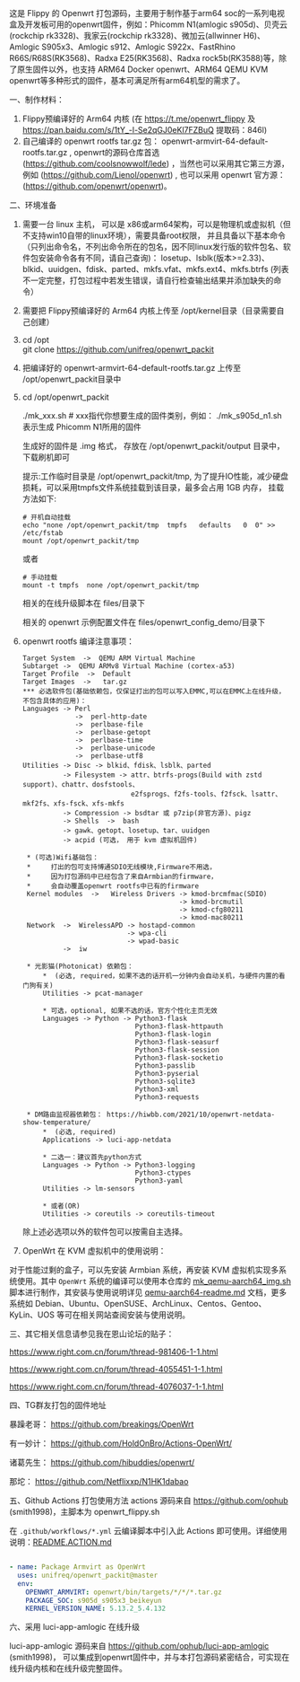 这是 Flippy 的 Openwrt 打包源码，主要用于制作基于arm64 soc的一系列电视盒及开发板可用的openwrt固件，例如：Phicomm N1(amlogic s905d)、贝壳云(rockchip rk3328)、我家云(rockchip rk3328)、微加云(allwinner H6)、Amlogic S905x3、Amlogic s912、Amlogic S922x、FastRhino R66S/R68S(RK3568)、Radxa E25(RK3568)、Radxa rock5b(RK3588)等，除了原生固件以外，也支持 ARM64 Docker openwrt、ARM64 QEMU KVM openwrt等多种形式的固件，基本可满足所有arm64机型的需求了。

一、制作材料：
1. Flippy预编译好的 Arm64 内核 (在 https://t.me/openwrt_flippy  及 https://pan.baidu.com/s/1tY_-l-Se2qGJ0eKl7FZBuQ 提取码：846l)
2. 自己编译的 openwrt rootfs tar.gz 包： openwrt-armvirt-64-default-rootfs.tar.gz , openwrt的源码仓库首选 (https://github.com/coolsnowwolf/lede)  ，当然也可以采用其它第三方源，例如 (https://github.com/Lienol/openwrt) , 也可以采用 openwrt 官方源： (https://github.com/openwrt/openwrt)。

二、环境准备
1. 需要一台 linux 主机， 可以是 x86或arm64架构，可以是物理机或虚拟机（但不支持win10自带的linux环境），需要具备root权限， 并且具备以下基本命令（只列出命令名，不列出命令所在的包名，因不同linux发行版的软件包名、软件包安装命令各有不同，请自己查询)： 
    losetup、lsblk(版本>=2.33)、blkid、uuidgen、fdisk、parted、mkfs.vfat、mkfs.ext4、mkfs.btrfs (列表不一定完整，打包过程中若发生错误，请自行检查输出结果并添加缺失的命令）
    
2. 需要把 Flippy预编译好的 Arm64 内核上传至 /opt/kernel目录（目录需要自己创建）
3. cd  /opt   
   git clone https://github.com/unifreq/openwrt_packit     
4. 把编译好的 openwrt-armvirt-64-default-rootfs.tar.gz 上传至 /opt/openwrt_packit目录中
5. cd /opt/openwrt_packit

   ./mk_xxx.sh  # xxx指代你想要生成的固件类别，例如： ./mk_s905d_n1.sh 表示生成 Phicomm N1所用的固件

   生成好的固件是 .img 格式， 存放在 /opt/openwrt_packit/output 目录中，下载刷机即可
   
   提示:工作临时目录是 /opt/openwrt_packit/tmp, 为了提升IO性能，减少硬盘损耗，可以采用tmpfs文件系统挂载到该目录，最多会占用 1GB 内存， 挂载方法如下:
   ```
   # 开机自动挂载
   echo "none /opt/openwrt_packit/tmp  tmpfs   defaults   0  0" >> /etc/fstab
   mount /opt/openwrt_packit/tmp
   ```
    或者
    ```
    # 手动挂载
    mount -t tmpfs  none /opt/openwrt_packit/tmp
    ```
   
   相关的在线升级脚本在 files/目录下

   相关的 openwrt 示例配置文件在 files/openwrt_config_demo/目录下
6. openwrt rootfs 编译注意事项：

       Target System  ->  QEMU ARM Virtual Machine 
       Subtarget ->  QEMU ARMv8 Virtual Machine (cortex-a53)
       Target Profile  ->  Default
       Target Images  ->   tar.gz
       *** 必选软件包(基础依赖包，仅保证打出的包可以写入EMMC,可以在EMMC上在线升级，不包含具体的应用)： 
       Languages -> Perl               
                    ->  perl-http-date
                    ->  perlbase-file
                    ->  perlbase-getopt
                    ->  perlbase-time
                    ->  perlbase-unicode                              
                    ->  perlbase-utf8        
       Utilities -> Disc -> blkid、fdisk、lsblk、parted            
                 -> Filesystem -> attr、btrfs-progs(Build with zstd support)、chattr、dosfstools、
                                  e2fsprogs、f2fs-tools、f2fsck、lsattr、mkf2fs、xfs-fsck、xfs-mkfs
                 -> Compression -> bsdtar 或 p7zip(非官方源)、pigz
                 -> Shells  ->  bash         
                 -> gawk、getopt、losetup、tar、uuidgen
                 -> acpid (可选， 用于 kvm 虚拟机固件)

        * (可选)Wifi基础包：
        *     打出的包可支持博通SDIO无线模块,Firmware不用选，
        *     因为打包源码中已经包含了来自Armbian的firmware，
        *     会自动覆盖openwrt rootfs中已有的firmware
        Kernel modules  ->   Wireless Drivers -> kmod-brcmfmac(SDIO) 
                                              -> kmod-brcmutil
                                              -> kmod-cfg80211
                                              -> kmod-mac80211
        Network  ->  WirelessAPD -> hostapd-common
                                 -> wpa-cli
                                 -> wpad-basic
                 ->  iw
                 
        * 光影猫(Photonicat) 依赖包：
            *  (必选, required，如果不选的话开机一分钟内会自动关机，与硬件内置的看门狗有关)
            Utilities -> pcat-manager
       
            * 可选，optional, 如果不选的话，官方个性化主页无效
            Languages -> Python -> Python3-flask
                                   Python3-flask-httpauth
                                   Python3-flask-login
                                   Python3-flask-seasurf
                                   Python3-flask-session
                                   Python3-flask-socketio
                                   Python3-passlib
                                   Python3-pyserial
                                   Python3-sqlite3
                                   Python3-xml
                                   Python3-requests

        * DM路由监视器依赖包： https://hiwbb.com/2021/10/openwrt-netdata-show-temperature/
            *  (必选, required)
            Applications -> luci-app-netdata
       
            * 二选一：建议首先python方式
            Languages -> Python -> Python3-logging
                                   Python3-ctypes
                                   Python3-yaml
            Utilities -> lm-sensors

            * 或者(OR)   
            Utilities -> coreutils -> coreutils-timeout
    
    除上述必选项以外的软件包可以按需自主选择。

8. OpenWrt 在 KVM 虚拟机中的使用说明：

对于性能过剩的盒子，可以先安装 Armbian 系统，再安装 KVM 虚拟机实现多系统使用。其中 `OpenWrt` 系统的编译可以使用本仓库的 [mk_qemu-aarch64_img.sh](mk_qemu-aarch64_img.sh) 脚本进行制作，其安装与使用说明详见 [qemu-aarch64-readme.md](https://github.com/unifreq/openwrt_packit/blob/master/files/qemu-aarch64/qemu-aarch64-readme.md) 文档，更多系统如 Debian、Ubuntu、OpenSUSE、ArchLinux、Centos、Gentoo、KyLin、UOS 等可在相关网站查阅安装与使用说明。

三、其它相关信息请参见我在恩山论坛的贴子：

https://www.right.com.cn/forum/thread-981406-1-1.html

https://www.right.com.cn/forum/thread-4055451-1-1.html

https://www.right.com.cn/forum/thread-4076037-1-1.html

四、TG群友打包的固件地址

暴躁老哥：
https://github.com/breakings/OpenWrt

有一妙计：
https://github.com/HoldOnBro/Actions-OpenWrt/

诸葛先生：
https://github.com/hibuddies/openwrt/

那坨：
https://github.com/Netflixxp/N1HK1dabao

五、Github Actions 打包使用方法
    actions 源码来自 https://github.com/ophub (smith1998)，主脚本为 openwrt_flippy.sh  

在 `.github/workflows/*.yml` 云编译脚本中引入此 Actions 即可使用。详细使用说明：[README.ACTION.md](README.ACTION.md)

```yaml

- name: Package Armvirt as OpenWrt
  uses: unifreq/openwrt_packit@master
  env:
    OPENWRT_ARMVIRT: openwrt/bin/targets/*/*/*.tar.gz
    PACKAGE_SOC: s905d_s905x3_beikeyun
    KERNEL_VERSION_NAME: 5.13.2_5.4.132

```
六、采用 luci-app-amlogic 在线升级
   
   luci-app-amlogic 源码来自 https://github.com/ophub/luci-app-amlogic (smith1998)， 可以集成到openwrt固件中，并与本打包源码紧密结合，可实现在线升级内核和在线升级完整固件。

